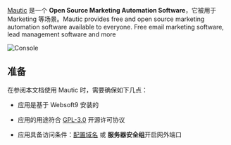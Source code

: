 [Mautic](https://www.mautic.org/) 是一个 **Open Source Marketing Automation Software**，它被用于 Marketing  等场景。Mautic provides free and open source marketing automation software available to everyone. Free email marketing software, lead management software and more


![Console](https://libs.websoft9.com/Websoft9/DocsPicture/zh/mautic/mautic-gui-websoft9.jpg)


## 准备

在参阅本文档使用 Mautic 时，需要确保如下几点：

- 应用是基于 Websoft9 安装的

- 应用的用途符合 [GPL-3.0](https://opensource.org/licenses/GPL-3.0) 开源许可协议

- 应用具备访问条件：[配置域名](./guide/appsetdomain) 或 **服务器安全组**开启网外端口